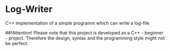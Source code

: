 # Log-Writer
C++ implementation of a simple programm which can write a log-file

##!Attention!
Please note that this project is developed as a C++ - beginner - project.
Therefore the design, syntax and the programming style might not be perfect.
